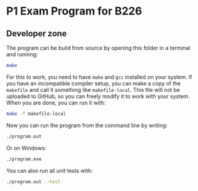 # P1 Exam Program for B226


## Developer zone

The program can be build from source by opening this folder in a terminal and running:
```sh
make
```

For this to work, you need to have `make` and `gcc` installed on your system. If you have an incompatible compiler setup, you can make a copy of the `makefile` and call it something like `makefile-local`. This file will not be uploaded to GitHub, so you can freely modify it to work with your system. When you are done, you can run it with:
```sh
make -f makefile-local
```

Now you can run the program from the command line by writing:
```sh
./program.out
```
Or on Windows:
```sh
./program.exe
```

You can also run all unit tests with:
```sh
./program.out --test
```
